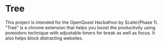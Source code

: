 # Tree
This project is intended for the OpenQuest Hackathon by Scaler(Phase 1). "Tree" is a chrome extension that helps you boost the productivity using pomodoro technique with adjustable timers for break as well as focus. It also helps block distracting websites. 
